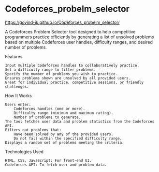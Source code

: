 # Codeforces_probelm_selector

https://govind-ik.github.io/Codeforces_probelm_selector/

A Codeforces Problem Selector tool designed to help competitive programmers practice efficiently by generating a list of unsolved problems based on multiple Codeforces user handles, difficulty ranges, and desired number of problems.

Features

    Input multiple Codeforces handles to collaboratively practice.
    Set a difficulty range to filter problems.
    Specify the number of problems you wish to practice.
    Ensures problems shown are unsolved by all provided users.
    Great for individual practice, competitive sessions, or friendly challenges.

How It Works

    Users enter:
        Codeforces handles (one or more).
        Difficulty range (minimum and maximum rating).
        Number of problems to generate.
    The tool fetches user data and problem statistics from the Codeforces API.
    Filters out problems that:
        Have been solved by any of the provided users.
        Do not fall within the specified difficulty range.
    Displays a random set of problems meeting the criteria.

Technologies Used

    HTML, CSS, JavaScript: For front-end UI.
    Codeforces API: To fetch user and problem data.
